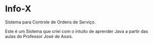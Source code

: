 # Info-X
 Sistema para Controle de Ordens de Serviço.

 Este é um Sistema que criei com o intuito de aprender Java a partir das aulas do Professor José de Assis.
